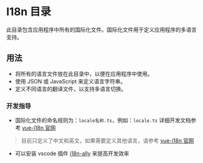 # I18n 目录

此目录包含应用程序中所有的国际化文件。国际化文件用于定义应用程序的多语言支持。

## 用法

- 将所有的语言文件放在此目录中，以便在应用程序中使用。
- 使用 JSON 或 JavaScript 来定义语言字符串。
- 定义不同语言的翻译文件，以支持多语言切换。 

### 开发指导

- 国际化文件的命名规则为：`locale名称.ts`，例如：`locale.ts` 详细开发文档参考 [vue-i18n 官网](https://vue-i18n.intlify.dev/zh/guide/)
> 目前只定义了中文和英文，如果需要定义其他语言，请参考 [vue-i18n 官网](https://vue-i18n.intlify.dev/zh/guide/)

- 可以安装 vscode 插件 [i18n-ally](https://github.com/lokalise/i18n-ally/wiki) 来提高开发效率